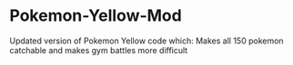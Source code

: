 # Pokemon-Yellow-Mod

Updated version of Pokemon Yellow code which: Makes all 150 pokemon catchable and makes gym battles more difficult
